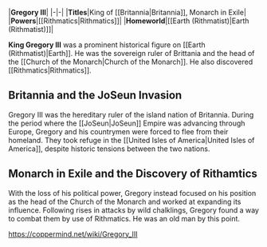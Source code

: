 |**Gregory III**|
|-|-|
|**Titles**|King of [[Britannia\|Britannia]], Monarch in Exile|
|**Powers**|[[Rithmatics\|Rithmatics]]|
|**Homeworld**|[[Earth (Rithmatist)\|Earth (Rithmatist)]]|

**King Gregory III** was a prominent historical figure on [[Earth (Rithmatist)\|Earth]]. He was the sovereign ruler of Brittania and the head of the [[Church of the Monarch\|Church of the Monarch]]. He also discovered [[Rithmatics\|Rithmatics]].

## Britannia and the JoSeun Invasion
Gregory III was the hereditary ruler of the island nation of Britannia. During the period where the [[JoSeun\|JoSeun]] Empire was advancing through Europe, Gregory and his countrymen were forced to flee from their homeland. They took refuge in the [[United Isles of America\|United Isles of America]], despite historic tensions between the two nations.

## Monarch in Exile and the Discovery of Rithamtics
With the loss of his political power, Gregory instead focused on his position as the head of the Church of the Monarch and worked at expanding its influence.
Following rises in attacks by wild chalklings, Gregory found a way to combat them by use of Rithmatics. He was an old man by this point.



https://coppermind.net/wiki/Gregory_III